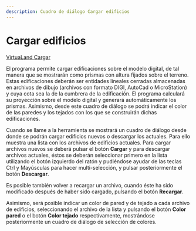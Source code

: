 ```yaml
---
description: Cuadro de diálogo Cargar edificios
---
```


# Cargar edificios

[VirtuaLand Cargar](../fichas-de-herramientas/ficha-de-herramientas-virtualand/virtualand-cargar.md)

El programa permite cargar edificaciones sobre el modelo digital, de tal manera que se mostrarán como prismas con altura fijados sobre el terreno. Estas edificaciones deberán ser entidades lineales cerradas almacenadas en archivos de dibujo \(archivos con formato DIGI, AutoCad o MicroStation\) y cuya cota sea la de la cumbrera de la edificación. El programa calculará su proyección sobre el modelo digital y generará automáticamente los prismas. Asimismo, desde este cuadro de diálogo se podrá indicar el color de las paredes y los tejados con los que se construirán dichas edificaciones.

Cuando se llame a la herramienta se mostrará un cuadro de diálogo desde donde se podrán cargar edificios nuevos o descargar los actuales. Para ello muestra una lista con los archivos de edificios actuales. Para cargar archivos nuevos se deberá pulsar el botón **Cargar** y para descargar archivos actuales, éstos se deberán seleccionar primero en la lista utilizando el botón izquierdo del ratón y pudiéndose ayudar de las teclas Ctrl y Mayúsculas para hacer multi-selección, y pulsar posteriormente el botón **Descargar**.

Es posible también volver a recargar un archivo, cuando éste ha sido modificado después de haber sido cargado, pulsando el botón **Recargar**.

Asimismo, será posible indicar un color de pared y de tejado a cada archivo de edificios, seleccionando el archivo de la lista y pulsando el botón **Color pared** o el botón **Color tejado** respectivamente, mostrándose posteriormente un cuadro de diálogo de selección de colores.

